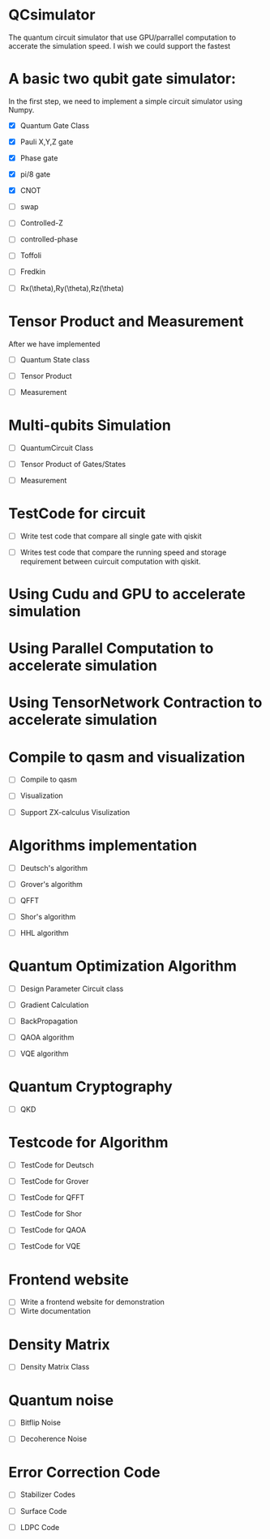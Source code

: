 # QCsimulator
The quantum circuit simulator that use GPU/parrallel computation to accerate the simulation speed.
I wish we could support the fastest 



# A basic two qubit gate simulator:

In the first step, we need to implement a simple circuit simulator using Numpy.


- [x] Quantum Gate Class
- [x] Pauli X,Y,Z gate
- [x] Phase gate
- [x] pi/8 gate
- [x] CNOT
- [ ] swap
- [ ] Controlled-Z
- [ ] controlled-phase
- [ ] Toffoli
- [ ] Fredkin
- [ ] Rx(\theta),Ry(\theta),Rz(\theta)




# Tensor Product and Measurement
After we have implemented 


- [ ] Quantum State class
- [ ] Tensor Product
- [ ] Measurement


# Multi-qubits Simulation

- [ ] QuantumCircuit Class
- [ ] Tensor Product of Gates/States
- [ ] Measurement


# TestCode for circuit

- [ ] Write test code that compare all single gate with qiskit
- [ ] Writes test code that compare the running speed and storage requirement between cuircuit computation with qiskit.



# Using Cudu and GPU to accelerate simulation




# Using Parallel Computation to accelerate simulation




# Using TensorNetwork Contraction to accelerate simulation




# Compile to qasm and visualization

- [ ] Compile to qasm
- [ ] Visualization
- [ ] Support ZX-calculus Visulization


# Algorithms implementation

- [ ] Deutsch's algorithm
- [ ] Grover's algorithm
- [ ] QFFT
- [ ] Shor's algorithm
- [ ] HHL algorithm


# Quantum Optimization Algorithm

- [ ] Design Parameter Circuit class
- [ ] Gradient Calculation
- [ ] BackPropagation
- [ ] QAOA algorithm
- [ ] VQE algorithm



# Quantum Cryptography

- [ ] QKD



# Testcode for Algorithm
- [ ] TestCode for Deutsch
- [ ] TestCode for Grover
- [ ] TestCode for QFFT
- [ ] TestCode for Shor
- [ ] TestCode for QAOA
- [ ] TestCode for VQE




# Frontend website
- [ ] Write a frontend website for demonstration
- [ ] Wirte documentation

# Density Matrix

- [ ] Density Matrix Class



# Quantum noise

- [ ] Bitflip Noise
- [ ] Decoherence Noise



# Error Correction Code


- [ ] Stabilizer Codes
- [ ] Surface Code
- [ ] LDPC Code






